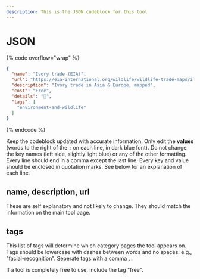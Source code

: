 ```yaml
---
description: This is the JSON codeblock for this tool
---
```


# JSON

{% code overflow="wrap" %}
```json
{
  "name": "Ivory trade (EIA)",
  "url": "https://eia-international.org/wildlife/wildlife-trade-maps/illegal-trade-seizures-elephant-ivory-in-europe/",
  "description": "Ivory trade in Asia & Europe, mapped",
  "cost": "Free",
  "details": "🐘",
  "tags": [
    "environment-and-wildlife"
  ]
}
```
{% endcode %}

Keep the codeblock updated with accurate information. Only edit the **values** (words to the right of the `:` on each line, in dark blue font). Do not change the key names (left side, slightly light blue) or any of the other formatting. Every line should end in a comma except the last line. Every key and value should be enclosed in quotation marks. See below for an explanation of each line.&#x20;

## name, description, url

These are self explanatory and not likely to change. They should match the information on the main tool page.

## tags

This list of tags will determine which category pages the tool appears on. Tags should be lowercase with dashes between words and no spaces: e.g., "facial-recognition". Seperate tags with a comma `,`.

If a tool is completely free to use, include the tag "free".

